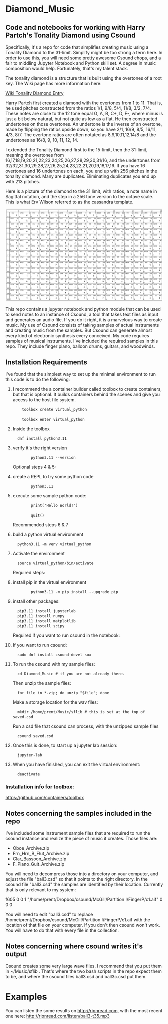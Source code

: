 # Diamond_Music
## Code and notebooks for working with Harry Partch's Tonality Diamond using Csound

Specifically, it's a repo for code that simplifies creating music using a Tonality Diamond to the 31-limit. Simplify might be too strong a term here. In order to use this, you will need some pretty awesome Csound chops, and a fair to middling Jupyter Notebook and Python skill set. A degree in music composition would help. Fortunately, that's my talent stack. 

The tonality diamond is a structure that is built using the overtones of a root key. The Wiki page has more information here: 

[Wiki Tonality Diamond Entry](https://en.wikipedia.org/wiki/Tonality_diamond)

Harry Partch first created a diamond with the overtones from 1 to 11. That is, he used pitches constructed from the ratios 1/1, 9/8, 5/4, 11/8, 3/2, 7/4. These notes are close to the 12 tone equal G, A, B, C+, D, F-, where minus is just a bit below natural, but not quite as low as a flat. He then constructed undertones on those overtones. An undertone is the inverse of an overtone, made by flipping the ratios upside down, so you have 2/1, 16/9, 8/5, 16/11, 4/3, 8/7. The overtone ratios are often notated as 8,9,10,11,12,14/8 and the undertones as 16/8, 9, 10, 11, 12, 14. 

I extended the Tonality Diamond first to the 15-limit, then the 31-limit, meaning the overtones from 16,17,18,19,20,21,22,23,24,25,26,27,28,29,30,31/16, and the undertones from 32/32,31,30,29,28,27,26,25,24,23,22,21,20,19,18,17,16.
If you have 16 overtones and 16 undertones on each, you end up with 256 pitches in the tonality diamond. Many are duplicates. Eliminating duplicates you end up with 213 pitches.

Here is a picture of the diamond to the 31 limit, with ratios, a note name in Sagittal notation, and the step in a 256 tone version to the octave scale. This is what Erv Wilson referred to as the cassandra template. 

![Diamond_31-limit](31-limit_cassandra.jpg)

This repo contains a jupyter notebook and python module that can be used to send notes to an instance of Csound, a tool that takes text files as input and generates an audio file. If you do it right, it is a marvelous way to create music. My use of Csound consists of taking samples of actual instruments and creating music from the samples. But Csound can generate almost every kind of electronic synthesis every conceived. My code requires samples of musical instruments. I've included the required samples in this repo. They include finger piano, balloon drums, guitars, and woodwinds.

## Installation Requirements 

I've found that the simplest way to set up the minimal environment to run this code is to do the following:
<ol>
<li>I recommend the a container builder called toolbox to create containers, but that is optional. It builds containers behind the scenes and give you access to the host file system. 
  
        toolbox create virtual_python

        toolbox enter virtual_python
</li>
          
<li>Inside the toolbox 
 
      dnf install python3.11
</li>
       
<li>verify it's the right version
 
            python3.11 --version
</li>
             
Optional steps 4 & 5:             

<li>create a REPL to try some python code 
  
            python3.11
</li>
              
<li>execute some sample python code:
 
            print('Hello World!")

            quit()
</li>

Recommended steps 6 & 7
 
<li>build a python virtual environment
  
      python3.11 -m venv virtual_python
</li>
        
<li>Activate the environment
 
      source virtual_python/bin/activate
</li>
        
Required steps:           
  
<li>install pip in the virtual environment             
  
            python3.11 -m pip install --upgrade pip
</li>
              
<li>install other packages:
 
      pip3.11 install jupyterlab
      pip3.11 install numpy 
      pip3.11 install matplotlib
      pip3.11 install scipy
</li>
       
Required if you want to run csound in the notebook:
 
<li>If you want to run csound:
 
      sudo dnf install csound-devel sox
</li>
       
<li>To run the csound with my sample files:
 
      cd Diamond_Music # if you are not already there.

Then unzip the sample files:

      for file in *.zip; do unzip "$file"; done

Make a storage location for the wav files:

      mkdir /home/prent/Music/sflib # this is set at the top of saved.csd 

Run a csd file that csound can process, with the unzipped sample files

      csound saved.csd
</li>

<li>Once this is done, to start up a jupyter lab session:

      jupyter-lab
</li>

<li>When you have finished, you can exit the virtual environment:

      deactivate
</li>

</ol>

### Installation info for toolbox:
https://github.com/containers/toolbox            

## Notes concerning the samples included in the repo

I've included some instrument sample files that are required to run the csound instance and realize the piece of music it creates. Those files are:

-   Oboe_Archive.zip
-   Frn_Hrn_B_Flut_Archive.zip
-   Clar_Bassoon_Archive.zip
-   F_Piano_Guit_Archive.zip

You will need to decompress those into a directory on your computer, and adjust the file "ball3.csd" so that it points to the right directory. In the csound file "ball3.csd" the samples are identified by their location. Currently that is only relevant to my system:

f605 0 0 1 "/home/prent/Dropbox/csound/McGill/Partition I/FingerP/c1.aif" 0 0 0

You will need to edit "ball3.csd" to replace /home/prent/Dropbox/csound/McGill/Partition I/FingerP/c1.aif with the location of that file on your computer. If you don't then csound won't work. You will have to do that with every file in the collection. 

## Notes concerning where csound writes it's output 
Csound creates some very large wave files. I recommend that you put them in  ~/Music/sflib . That's where the two bash scripts in the repo expect them to be, and where the csound files ball3.csd and ball3c.csd put them.

# Examples 
You can listen the some results on http://ripnread.com, with the most recent one here: http://ripnread.com/listen/ball3-t35.mp3
